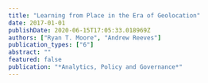 ```yaml
---
title: "Learning from Place in the Era of Geolocation"
date: 2017-01-01
publishDate: 2020-06-15T17:05:33.018969Z
authors: ["Ryan T. Moore", "Andrew Reeves"]
publication_types: ["6"]
abstract: ""
featured: false
publication: "*Analytics, Policy and Governance*"
---
```


